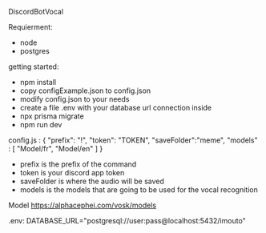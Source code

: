 DiscordBotVocal

Requierment:
- node
- postgres

getting started:
- npm install
- copy configExample.json to config.json
- modify config.json to your needs
- create a file .env with your database url connection inside
- npx prisma migrate
- npm run dev

config.js :
 {
	"prefix": "!",
	"token": "TOKEN",
  "saveFolder":"meme",
  "models" : [
    "Model/fr",
    "Model/en"
  ]
}

- prefix is the prefix of the command
- token is your discord app token
- saveFolder is where the audio will be saved
- models is the models that are going to be used for the vocal recognition

Model https://alphacephei.com/vosk/models


.env:
DATABASE_URL="postgresql://user:pass@localhost:5432/imouto"
